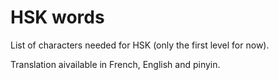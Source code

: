 # HSK words

List of characters needed for HSK (only the first level for now).

Translation aivailable in French, English and pinyin.
